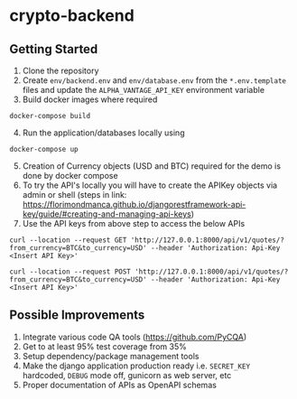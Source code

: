 # crypto-backend

## Getting Started

1. Clone the repository
2. Create `env/backend.env` and `env/database.env` from the `*.env.template` files and update the `ALPHA_VANTAGE_API_KEY` environment variable
3. Build docker images where required
```
docker-compose build
```
4. Run the application/databases locally using
```
docker-compose up
```
5. Creation of Currency objects (USD and BTC) required for the demo is done by docker compose
6. To try the API's locally you will have to create the APIKey objects via admin or shell (steps in link: https://florimondmanca.github.io/djangorestframework-api-key/guide/#creating-and-managing-api-keys)
7. Use the API keys from above step to access the below APIs
```
curl --location --request GET 'http://127.0.0.1:8000/api/v1/quotes/?from_currency=BTC&to_currency=USD' --header 'Authorization: Api-Key <Insert API Key>'
```
```
curl --location --request POST 'http://127.0.0.1:8000/api/v1/quotes/?from_currency=BTC&to_currency=USD' --header 'Authorization: Api-Key <Insert API Key>'
```

## Possible Improvements

1. Integrate various code QA tools (https://github.com/PyCQA)
2. Get to at least 95% test coverage from 35%
3. Setup dependency/package management tools
4. Make the django application production ready i.e. `SECRET_KEY` hardcoded, `DEBUG` mode off, gunicorn as web server, etc
5. Proper documentation of APIs as OpenAPI schemas
